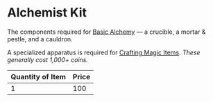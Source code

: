 # Alchemist Kit

The components required for [Basic Alchemy](../../../Magic/Crafting/Basic%20Alchemy.md) — a crucible, a mortar & pestle, and a cauldron.

A specialized apparatus is required for [Crafting Magic Items](../../../Magic/Crafting/Crafting%20Magic%20Items.md).
*These generally cost 1,000+ coins.*

| Quantity of Item | Price |
| ---------------- | ----- |
| 1                | 100   |
